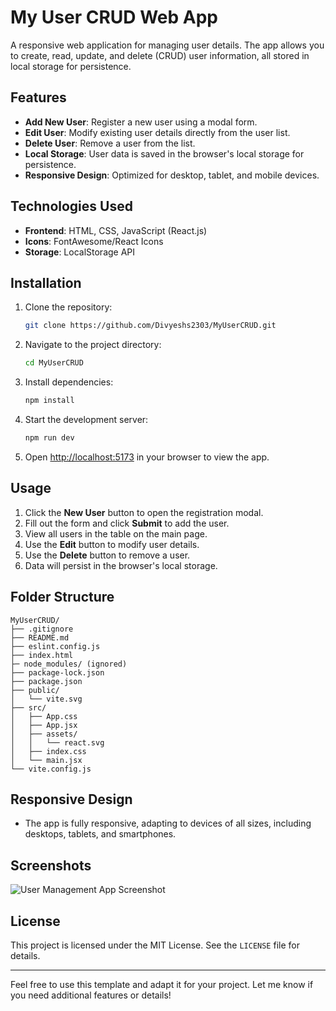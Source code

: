 # My User CRUD Web App

A responsive web application for managing user details. The app allows you to create, read, update, and delete (CRUD) user information, all stored in local storage for persistence.

## Features

- **Add New User**: Register a new user using a modal form.
- **Edit User**: Modify existing user details directly from the user list.
- **Delete User**: Remove a user from the list.
- **Local Storage**: User data is saved in the browser's local storage for persistence.
- **Responsive Design**: Optimized for desktop, tablet, and mobile devices.

## Technologies Used

- **Frontend**: HTML, CSS, JavaScript (React.js)
- **Icons**: FontAwesome/React Icons
- **Storage**: LocalStorage API

## Installation

1. Clone the repository:
   ```bash
   git clone https://github.com/Divyeshs2303/MyUserCRUD.git
   ```
2. Navigate to the project directory:
   ```bash
   cd MyUserCRUD
   ```
3. Install dependencies:
   ```bash
   npm install
   ```
4. Start the development server:
   ```bash
   npm run dev
   ```
5. Open [http://localhost:5173](http://localhost:5173) in your browser to view the app.

## Usage

1. Click the **New User** button to open the registration modal.
2. Fill out the form and click **Submit** to add the user.
3. View all users in the table on the main page.
4. Use the **Edit** button to modify user details.
5. Use the **Delete** button to remove a user.
6. Data will persist in the browser's local storage.

## Folder Structure

```
MyUserCRUD/
├── .gitignore
├── README.md
├── eslint.config.js
├── index.html
├─ node_modules/ (ignored)
├── package-lock.json
├── package.json
├── public/
│   └── vite.svg
├── src/
│   ├── App.css
│   ├── App.jsx
│   ├── assets/
│   │   └── react.svg
│   ├── index.css
│   └── main.jsx
└── vite.config.js

```

## Responsive Design

- The app is fully responsive, adapting to devices of all sizes, including desktops, tablets, and smartphones.

## Screenshots

![User Management App Screenshot](link-to-screenshot)

## License

This project is licensed under the MIT License. See the `LICENSE` file for details.

---

Feel free to use this template and adapt it for your project. Let me know if you need additional features or details!

